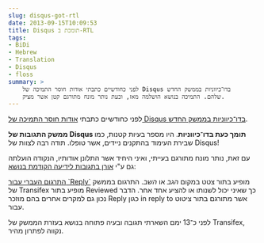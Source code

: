 ```yaml
---
slug: disqus-got-rtl
date: 2013-09-15T10:09:53
title: Disqus תומכת ב-RTL
tags:
- BiDi
- Hebrew
- Translation
- Disqus
- floss 
summary: >
    לפני כחודשיים כתבתי אודות חוסר התמיכה של Disqus בדו־כיווניות בממשק החדש
    שלהם. התמיכה בנושא הושלמה מאז, וכעת נותר מונח מתורגם קטן אשר מציק.
---
```

לפני כחודשיים כתבתי [אודות חוסר התמיכה של Disqus בדו־כיווניות בממשק
החדש](/2013/07/disqus-and-rtl-no-dice/).

**ממשק התגובות של Disqus תומך כעת בדו־כיווניות**. היו מספר בעיות קטנות,
כמו שבירת העימוד בהתקנים ניידים, אשר טופלו. תודה רבה לצוות של Disqus!

עם זאת, נותר מונח מתורגם בעייתי, ואיני היחיד אשר התלונן אודותיו, הנקודה
הועלתה גם ע"י [אורן בתגובות לידיעה הקודמת
בנושא](/2013/07/disqus-and-rtl-no-dice/#comment-979409743):

[התרגום העברי עבור \`Reply\`](https://www.transifex.com/projects/p/disqus/translate/#he/js/10427274)
מופיע בתור צטט במקום *הגב* או *השב*. התרגום בממשק של Transifex מופיע בתור
Reviewed כך שאיני יכול לשנותו או להציע אחד אחר. הדבר נכון גם למקרים
אחרים בהם מוזכר Reply כגון in reply to אשר מתורגם בתור ציטוט עבור.

לפני כ־13 ימם השארתי תגובה ובעיה פתוחה בנושא בעזרת הממשק של Transifex,
נקווה לפתרון מהיר.
